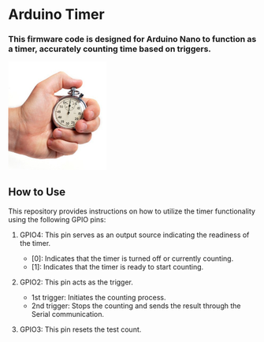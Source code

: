 # Arduino Timer
### This firmware code is designed for Arduino Nano to function as a timer, accurately counting time based on triggers.
<img src="/img/timer.jpeg" width="200">

## How to Use

This repository provides instructions on how to utilize the timer functionality using the following GPIO pins:

1. GPIO4: This pin serves as an output source indicating the readiness of the timer.

   - [0]: Indicates that the timer is turned off or currently counting.
   - [1]: Indicates that the timer is ready to start counting.


2. GPIO2: This pin acts as the trigger.

   - 1st trigger: Initiates the counting process.
   - 2nd trigger: Stops the counting and sends the result through the Serial communication.

3. GPIO3: This pin resets the test count.

